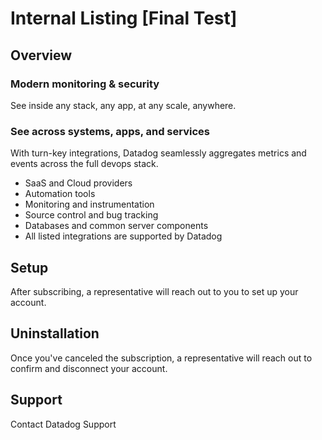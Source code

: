 # Internal Listing [Final Test]

## Overview

### Modern monitoring & security

See inside any stack, any app, at any scale, anywhere.

### See across systems, apps, and services

With turn-key integrations, Datadog seamlessly aggregates metrics and events across the full devops stack.

-   SaaS and Cloud providers
-   Automation tools
-   Monitoring and instrumentation
-   Source control and bug tracking
-   Databases and common server components
-   All listed integrations are supported by Datadog

## Setup

After subscribing, a representative will reach out to you to set up your account.

## Uninstallation

Once you've canceled the subscription, a representative will reach out to confirm and disconnect your account.

## Support

Contact Datadog Support

